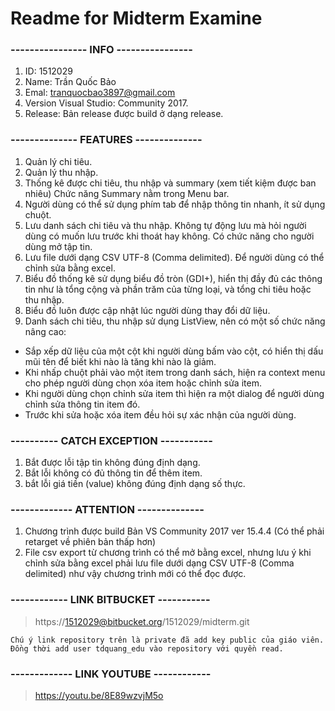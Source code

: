# Readme for Midterm Examine

### ---------------- INFO ----------------
1. ID: 1512029
2. Name: Trần Quốc Bảo
3. Emal: tranquocbao3897@gmail.com
4. Version Visual Studio: Community 2017.
5. Release: Bản release được build ở dạng release.

### -------------- FEATURES --------------
1. Quản lý chi tiêu.
2. Quản lý thu nhập.
3. Thống kê được chi tiêu, thu nhập và summary (xem tiết kiệm được ban nhiêu)
Chức năng Summary nằm trong Menu bar.
4. Người dùng có thể sử dụng phím tab để nhập thông tin nhanh, ít sử dụng chuột.
5. Lưu danh sách chi tiêu và thu nhập. Không tự động lưu mà hỏi người dùng
có muốn lưu trước khi thoát hay không. Có chức năng cho người dùng mở tập tin.
6. Lưu file dưới dạng CSV UTF-8 (Comma delimited). Để người dùng có thể chỉnh sửa bằng excel.
7. Biểu đồ thống kê sử dụng biểu đồ tròn (GDI+), hiển thị đầy đủ các thông tin
như là tổng cộng và phần trăm của từng loại, và tổng chi tiêu hoặc thu nhập.
8. Biểu đồ luôn được cập nhật lúc người dùng thay đổi dữ liệu.
9. Danh sách chi tiêu, thu nhập sử dụng ListView, nên có một số chức năng nâng cao:

- Sắp xếp dữ liệu của một cột khi người dùng bấm vào cột,
có hiển thị dấu mũi tên để biết khi nào là tăng khi nào là giảm.
- Khi nhấp chuột phải vào một item trong danh sách,
hiện ra context menu cho phép người dùng chọn xóa item hoặc chỉnh sửa item.
- Khi người dùng chọn chỉnh sửa item thì hiện ra một dialog để người dùng chỉnh sửa thông tin item đó.
- Trước khi sửa hoặc xóa item đều hỏi sự xác nhận của người dùng.

### ---------- CATCH EXCEPTION -----------
1. Bắt được lỗi tập tin không đúng định dạng.
2. Bắt lỗi không có đủ thông tin để thêm item.
3. bắt lỗi giá tiền (value) không đúng định dạng số thực.

### ------------- ATTENTION --------------
1. Chương trình được build Bản VS Community 2017 ver 15.4.4
(Có thể phải retarget về phiên bản thấp hơn)
2. File csv export từ chương trình có thể mở bằng excel,
nhưng lưu ý khi chỉnh sửa bằng excel phải lưu file dưới dạng CSV UTF-8 (Comma delimited)
như vậy chương trình mới có thể đọc được.

### ------------ LINK BITBUCKET -----------
> https://1512029@bitbucket.org/1512029/midterm.git
```
Chú ý link repository trên là private đã add key public của giáo viên.
Đồng thời add user tdquang_edu vào repository với quyền read.
```
### ------------- LINK YOUTUBE ------------
> https://youtu.be/8E89wzvjM5o